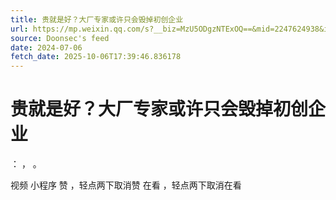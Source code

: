 ```yaml
---
title: 贵就是好？大厂专家或许只会毁掉初创企业
url: https://mp.weixin.qq.com/s?__biz=MzU5ODgzNTExOQ==&mid=2247624938&idx=1&sn=eebf48a764911d4d95aa455ad0c4b11d
source: Doonsec's feed
date: 2024-07-06
fetch_date: 2025-10-06T17:39:46.836178
---
```


# 贵就是好？大厂专家或许只会毁掉初创企业

：
，
。

视频
小程序
赞
，轻点两下取消赞
在看
，轻点两下取消在看